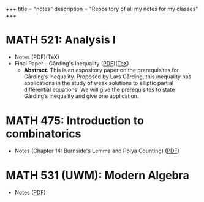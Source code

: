 +++
title = "notes"
description = "Repository of all my notes for my classes"
+++

# MATH 521: Analysis I
- Notes (PDF)(TeX)
- Final Paper – Gårding's Inequality ([PDF](/pdf/math521/gardings_inequality_521.pdf))([TeX](/pdf/math521/main_honors_paper.tex))
  - **Abstract.** This is an expository paper on the prerequisites for Gårding’s inequality.
    Proposed by Lars Gårding, this inequality has applications in the
    study of weak solutions to elliptic partial differential equations.
    We will give the prerequisites to
    state Gårding’s inequality and give one application.

# MATH 475: Introduction to combinatorics
- Notes (Chapter 14:  Burnside's Lemma and Polya Counting) ([PDF](/pdf/math475/main_475.pdf))

# MATH 531 (UWM): Modern Algebra
- Notes ([PDF](/pdf/math531uwm/MATH-531-Notes.pdf))